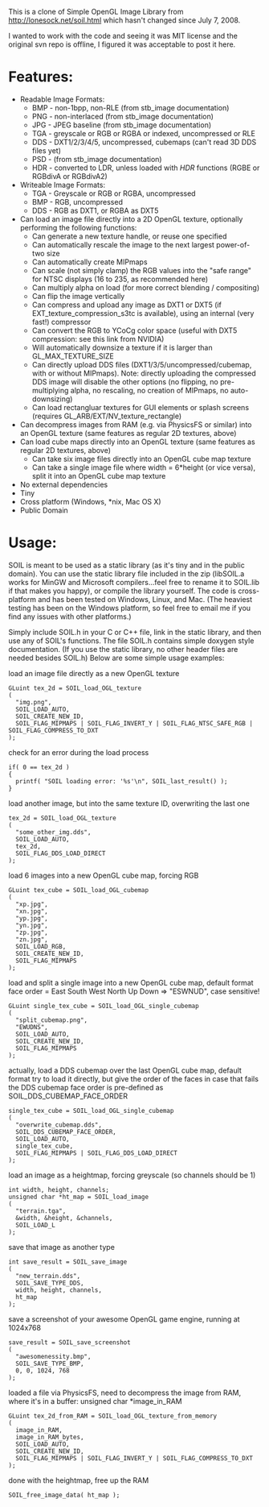 This is a clone of Simple OpenGL Image Library from http://lonesock.net/soil.html which hasn't changed since July 7, 2008.

I wanted to work with the code and seeing it was MIT license and the original svn repo is offline, I figured it was acceptable to post it here.

Features:
=========

* Readable Image Formats:
  * BMP - non-1bpp, non-RLE (from stb_image documentation)
  * PNG - non-interlaced (from stb_image documentation)
  * JPG - JPEG baseline (from stb_image documentation)
  * TGA - greyscale or RGB or RGBA or indexed, uncompressed or RLE
  * DDS - DXT1/2/3/4/5, uncompressed, cubemaps (can't read 3D DDS files yet)
  * PSD - (from stb_image documentation)
  * HDR - converted to LDR, unless loaded with *HDR* functions (RGBE or RGBdivA or RGBdivA2) 
* Writeable Image Formats:
  * TGA - Greyscale or RGB or RGBA, uncompressed
  * BMP - RGB, uncompressed
  * DDS - RGB as DXT1, or RGBA as DXT5 
* Can load an image file directly into a 2D OpenGL texture, optionally performing the following functions:
  * Can generate a new texture handle, or reuse one specified
  * Can automatically rescale the image to the next largest power-of-two size
  * Can automatically create MIPmaps
  * Can scale (not simply clamp) the RGB values into the "safe range" for NTSC displays (16 to 235, as recommended here)
  * Can multiply alpha on load (for more correct blending / compositing)
  * Can flip the image vertically
  * Can compress and upload any image as DXT1 or DXT5 (if EXT_texture_compression_s3tc is available), using an internal (very fast!) compressor
  * Can convert the RGB to YCoCg color space (useful with DXT5 compression: see this link from NVIDIA)
  * Will automatically downsize a texture if it is larger than GL_MAX_TEXTURE_SIZE
  * Can directly upload DDS files (DXT1/3/5/uncompressed/cubemap, with or without MIPmaps). Note: directly uploading the compressed DDS image will disable the other options (no flipping, no pre-multiplying alpha, no rescaling, no creation of MIPmaps, no auto-downsizing)
  * Can load rectangluar textures for GUI elements or splash screens (requires GL_ARB/EXT/NV_texture_rectangle) 
* Can decompress images from RAM (e.g. via PhysicsFS or similar) into an OpenGL texture (same features as regular 2D textures, above)
* Can load cube maps directly into an OpenGL texture (same features as regular 2D textures, above)
  * Can take six image files directly into an OpenGL cube map texture
  * Can take a single image file where width = 6*height (or vice versa), split it into an OpenGL cube map texture 
* No external dependencies
* Tiny
* Cross platform (Windows, *nix, Mac OS X)
* Public Domain 

Usage:
=======

SOIL is meant to be used as a static library (as it's tiny and in the public domain). You can use the static library file included in the zip (libSOIL.a works for MinGW and Microsoft compilers...feel free to rename it to SOIL.lib if that makes you happy), or compile the library yourself. The code is cross-platform and has been tested on Windows, Linux, and Mac. (The heaviest testing has been on the Windows platform, so feel free to email me if you find any issues with other platforms.)

Simply include SOIL.h in your C or C++ file, link in the static library, and then use any of SOIL's functions. The file SOIL.h contains simple doxygen style documentation. (If you use the static library, no other header files are needed besides SOIL.h) Below are some simple usage examples:

load an image file directly as a new OpenGL texture

	GLuint tex_2d = SOIL_load_OGL_texture
	(
	  "img.png",
	  SOIL_LOAD_AUTO,
	  SOIL_CREATE_NEW_ID,
	  SOIL_FLAG_MIPMAPS | SOIL_FLAG_INVERT_Y | SOIL_FLAG_NTSC_SAFE_RGB | SOIL_FLAG_COMPRESS_TO_DXT
	);

check for an error during the load process

	if( 0 == tex_2d )
	{
	  printf( "SOIL loading error: '%s'\n", SOIL_last_result() );
	}

load another image, but into the same texture ID, overwriting the last one

	tex_2d = SOIL_load_OGL_texture
	(
	  "some_other_img.dds",
	  SOIL_LOAD_AUTO,
	  tex_2d,
	  SOIL_FLAG_DDS_LOAD_DIRECT
	);

load 6 images into a new OpenGL cube map, forcing RGB

	GLuint tex_cube = SOIL_load_OGL_cubemap
	(
	  "xp.jpg",
	  "xn.jpg",
	  "yp.jpg",
	  "yn.jpg",
	  "zp.jpg",
	  "zn.jpg",
	  SOIL_LOAD_RGB,
	  SOIL_CREATE_NEW_ID,
	  SOIL_FLAG_MIPMAPS
	);

load and split a single image into a new OpenGL cube map, default format
face order = East South West North Up Down => "ESWNUD", case sensitive!

	GLuint single_tex_cube = SOIL_load_OGL_single_cubemap
	(
	  "split_cubemap.png",
	  "EWUDNS",
	  SOIL_LOAD_AUTO,
	  SOIL_CREATE_NEW_ID,
	  SOIL_FLAG_MIPMAPS
	);

actually, load a DDS cubemap over the last OpenGL cube map, default format
try to load it directly, but give the order of the faces in case that fails
the DDS cubemap face order is pre-defined as SOIL_DDS_CUBEMAP_FACE_ORDER

	single_tex_cube = SOIL_load_OGL_single_cubemap
	(
	  "overwrite_cubemap.dds",
	  SOIL_DDS_CUBEMAP_FACE_ORDER,
	  SOIL_LOAD_AUTO,
	  single_tex_cube,
	  SOIL_FLAG_MIPMAPS | SOIL_FLAG_DDS_LOAD_DIRECT
	);

load an image as a heightmap, forcing greyscale (so channels should be 1)

	int width, height, channels;
	unsigned char *ht_map = SOIL_load_image
	(
	  "terrain.tga",
	  &width, &height, &channels,
	  SOIL_LOAD_L
	);

save that image as another type

	int save_result = SOIL_save_image
	(
	  "new_terrain.dds",
	  SOIL_SAVE_TYPE_DDS,
	  width, height, channels,
	  ht_map
	);

save a screenshot of your awesome OpenGL game engine, running at 1024x768

	save_result = SOIL_save_screenshot
	(
	  "awesomenessity.bmp",
	  SOIL_SAVE_TYPE_BMP,
	  0, 0, 1024, 768
	);

loaded a file via PhysicsFS, need to decompress the image from RAM,
where it's in a buffer: unsigned char *image_in_RAM

	GLuint tex_2d_from_RAM = SOIL_load_OGL_texture_from_memory
	(
	  image_in_RAM,
	  image_in_RAM_bytes,
	  SOIL_LOAD_AUTO,
	  SOIL_CREATE_NEW_ID,
	  SOIL_FLAG_MIPMAPS | SOIL_FLAG_INVERT_Y | SOIL_FLAG_COMPRESS_TO_DXT
	);

done with the heightmap, free up the RAM

	SOIL_free_image_data( ht_map );

